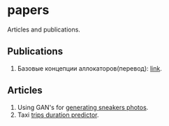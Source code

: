 # papers
Articles and publications. 

## Publications
1. Базовые концепции аллокаторов(перевод): [link](https://habr.com/ru/post/590415/).

## Articles
1. Using GAN's for [generating sneakers photos](https://github.com/dasfex/papers/blob/main/university_articles/gan/gan.pdf).
2. Taxi [trips duration predictor](https://github.com/dasfex/papers/blob/main/university_articles/taxi_trips/text.pdf).
